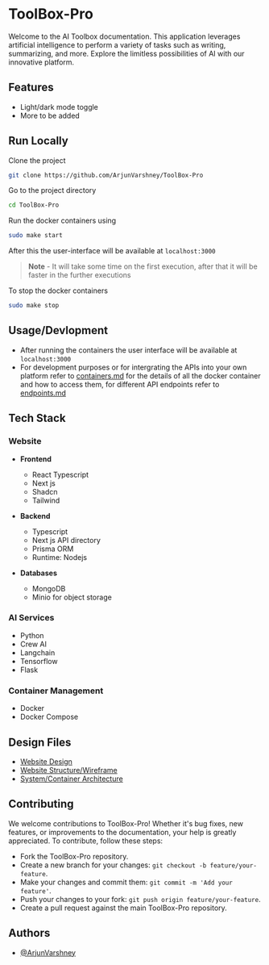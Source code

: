# ToolBox-Pro

Welcome to the AI Toolbox documentation. This application leverages artificial intelligence to perform a variety of tasks such as writing, summarizing, and more. Explore the limitless possibilities of AI with our innovative platform.

## Features

- Light/dark mode toggle
- More to be added

## Run Locally

Clone the project

```bash
git clone https://github.com/ArjunVarshney/ToolBox-Pro
```

Go to the project directory

```bash
cd ToolBox-Pro
```

Run the docker containers using

```bash
sudo make start
```

After this the user-interface will be available at `localhost:3000`
> **Note** - It will take some time on the first execution, after that it will be faster in the further executions 

To stop the docker containers
```sh
sudo make stop
```

## Usage/Devlopment

- After running the containers the user interface will be available at `localhost:3000`
- For development purposes or for intergrating the APIs into your own platform refer to [containers.md](containers.md) for the details of all the docker container and how to access them, for different API endpoints refer to [endpoints.md](endpoints.md)

## Tech Stack

### Website

- **Frontend**
   - React Typescript
   - Next js
   - Shadcn
   - Tailwind

- **Backend**
   - Typescript
   - Next js API directory
   - Prisma ORM
   - Runtime: Nodejs

- **Databases**
   - MongoDB
   - Minio for object storage

### AI Services

- Python
- Crew AI
- Langchain
- Tensorflow
- Flask

### Container Management

- Docker
- Docker Compose

## Design Files

- [Website Design](https://www.figma.com/design/1hm45NVNMcuKniUwSHISCV/Website-design?t=ndumJaSboTAXFyfU-1)
- [Website Structure/Wireframe](https://www.figma.com/board/xvXAsd96d45asun7f8uck1/Website-structure?t=ndumJaSboTAXFyfU-1)
- [System/Container Architecture](https://www.figma.com/board/uA8KmhESL016Et3Tunqyg2/Container-Architecture?t=ndumJaSboTAXFyfU-1)

## Contributing

We welcome contributions to ToolBox-Pro! Whether it's bug fixes, new features, or improvements to the documentation, your help is greatly appreciated. To contribute, follow these steps:

- Fork the ToolBox-Pro repository.
- Create a new branch for your changes: `git checkout -b feature/your-feature`.
- Make your changes and commit them: `git commit -m 'Add your feature'`.
- Push your changes to your fork: `git push origin feature/your-feature`.
- Create a pull request against the main ToolBox-Pro repository.

## Authors

- [@ArjunVarshney](https://github.com/ArjunVarshney)
